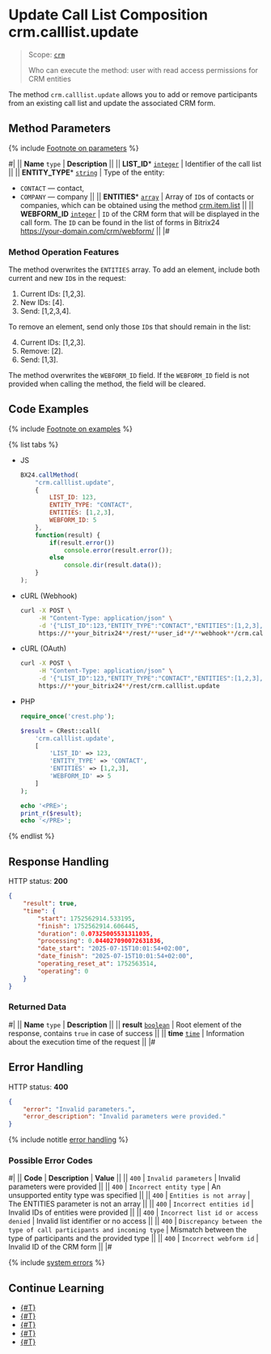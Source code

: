 # Update Call List Composition crm.calllist.update

> Scope: [`crm`](../../scopes/permissions.md)
>
> Who can execute the method: user with read access permissions for CRM entities

The method `crm.calllist.update` allows you to add or remove participants from an existing call list and update the associated CRM form.

## Method Parameters

{% include [Footnote on parameters](../../../_includes/required.md) %}

#|
|| **Name**
`type` | **Description** ||
|| **LIST_ID***
[`integer`](../../data-types.md) | Identifier of the call list ||
|| **ENTITY_TYPE***
[`string`](../../data-types.md) | Type of the entity: 
- `CONTACT` — contact,
- `COMPANY` — company ||
|| **ENTITIES***
[`array`](../../data-types.md) | Array of `ID`s of contacts or companies, which can be obtained using the method [crm.item.list](../universal/crm-item-list.md) ||
|| **WEBFORM_ID**
[`integer`](../../data-types.md) | `ID` of the CRM form that will be displayed in the call form. 
The `ID` can be found in the list of forms in Bitrix24 https://your-domain.com/crm/webform/ ||
|#

### Method Operation Features

The method overwrites the `ENTITIES` array. To add an element, include both current and new `ID`s in the request:

1. Current IDs: [1,2,3].
2. New IDs: [4].
3. Send: [1,2,3,4].

To remove an element, send only those `ID`s that should remain in the list:

4. Current IDs: [1,2,3].
5. Remove: [2].
6. Send: [1,3].

The method overwrites the `WEBFORM_ID` field. If the `WEBFORM_ID` field is not provided when calling the method, the field will be cleared.

## Code Examples

{% include [Footnote on examples](../../../_includes/examples.md) %}

{% list tabs %}

- JS

    ```js
    BX24.callMethod(
        "crm.calllist.update",
        {
            LIST_ID: 123,
            ENTITY_TYPE: "CONTACT",
            ENTITIES: [1,2,3],
            WEBFORM_ID: 5
        },
        function(result) {
            if(result.error())
                console.error(result.error());
            else
                console.dir(result.data());
        }
    );
    ```

- cURL (Webhook)

    ```bash
    curl -X POST \
         -H "Content-Type: application/json" \
         -d '{"LIST_ID":123,"ENTITY_TYPE":"CONTACT","ENTITIES":[1,2,3],"WEBFORM_ID":5}' \
         https://**your_bitrix24**/rest/**user_id**/**webhook**/crm.calllist.update
    ```

- cURL (OAuth)

    ```bash
    curl -X POST \
         -H "Content-Type: application/json" \
         -d '{"LIST_ID":123,"ENTITY_TYPE":"CONTACT","ENTITIES":[1,2,3],"WEBFORM_ID":5,"auth":"**put_access_token_here**"}' \
         https://**your_bitrix24**/rest/crm.calllist.update
    ```

- PHP

    ```php
    require_once('crest.php');

    $result = CRest::call(
        'crm.calllist.update',
        [
            'LIST_ID' => 123,
            'ENTITY_TYPE' => 'CONTACT',
            'ENTITIES' => [1,2,3],
            'WEBFORM_ID' => 5
        ]
    );

    echo '<PRE>';
    print_r($result);
    echo '</PRE>';
    ```

{% endlist %}

## Response Handling

HTTP status: **200**

```json
{
    "result": true,
    "time": {
        "start": 1752562914.533195,
        "finish": 1752562914.606445,
        "duration": 0.07325005531311035,
        "processing": 0.044027090072631836,
        "date_start": "2025-07-15T10:01:54+02:00",
        "date_finish": "2025-07-15T10:01:54+02:00",
        "operating_reset_at": 1752563514,
        "operating": 0
    }
}
```

### Returned Data

#|
|| **Name**
`type` | **Description** ||
|| **result**
[`boolean`](../../data-types.md) | Root element of the response, contains `true` in case of success ||
|| **time**
[`time`](../../data-types.md#time) | Information about the execution time of the request ||
|#

## Error Handling

HTTP status: **400**

```json
{
    "error": "Invalid parameters.",
    "error_description": "Invalid parameters were provided."
}
```

{% include notitle [error handling](../../../_includes/error-info.md) %}

### Possible Error Codes

#|
|| **Code** | **Description** | **Value** ||
|| `400` | `Invalid parameters` | Invalid parameters were provided ||
|| `400` | `Incorrect entity type` | An unsupported entity type was specified ||
|| `400` | `Entities is not array` | The ENTITIES parameter is not an array ||
|| `400` | `Incorrect entities id` | Invalid IDs of entities were provided ||
|| `400` | `Incorrect list id or access denied` | Invalid list identifier or no access ||
|| `400` | `Discrepancy between the type of call participants and incoming type` | Mismatch between the type of participants and the provided type ||
|| `400` | `Incorrect webform id` | Invalid ID of the CRM form ||
|#

{% include [system errors](../../../_includes/system-errors.md) %}

## Continue Learning

- [{#T}](./crm-calllist-add.md)
- [{#T}](./crm-calllist-get.md)
- [{#T}](./crm-calllist-items-get.md)
- [{#T}](./crm-calllist-list.md)
- [{#T}](./crm-calllist-statuslist.md)